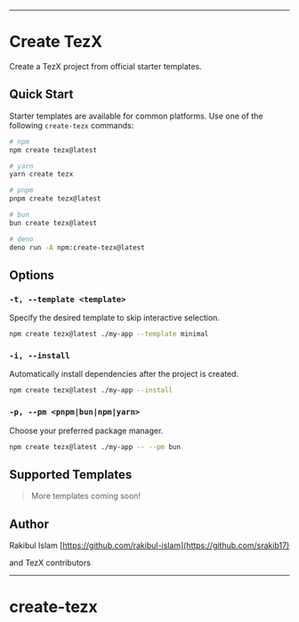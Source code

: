 
---

# Create TezX

Create a TezX project from official starter templates.

## Quick Start

Starter templates are available for common platforms. Use one of the following `create-tezx` commands:

```bash
# npm
npm create tezx@latest

# yarn
yarn create tezx

# pnpm
pnpm create tezx@latest

# bun
bun create tezx@latest

# deno
deno run -A npm:create-tezx@latest
````

## Options

### `-t, --template <template>`

Specify the desired template to skip interactive selection.

```bash
npm create tezx@latest ./my-app --template minimal
```

### `-i, --install`

Automatically install dependencies after the project is created.

```bash
npm create tezx@latest ./my-app --install
```

### `-p, --pm <pnpm|bun|npm|yarn>`

Choose your preferred package manager.

```bash
npm create tezx@latest ./my-app -- --pm bun
```

## Supported Templates

<!-- * `minimal` - A minimal TypeScript setup
* `next` - Next.js starter with TezX support
* `express` - Node.js (Express) starter with TypeScript
* `solid` - SolidJS with routing and SSR -->

> More templates coming soon!

## Author

Rakibul Islam
[https://github.com/rakibul-islam](https://github.com/srakib17)

and TezX contributors

---
# create-tezx
